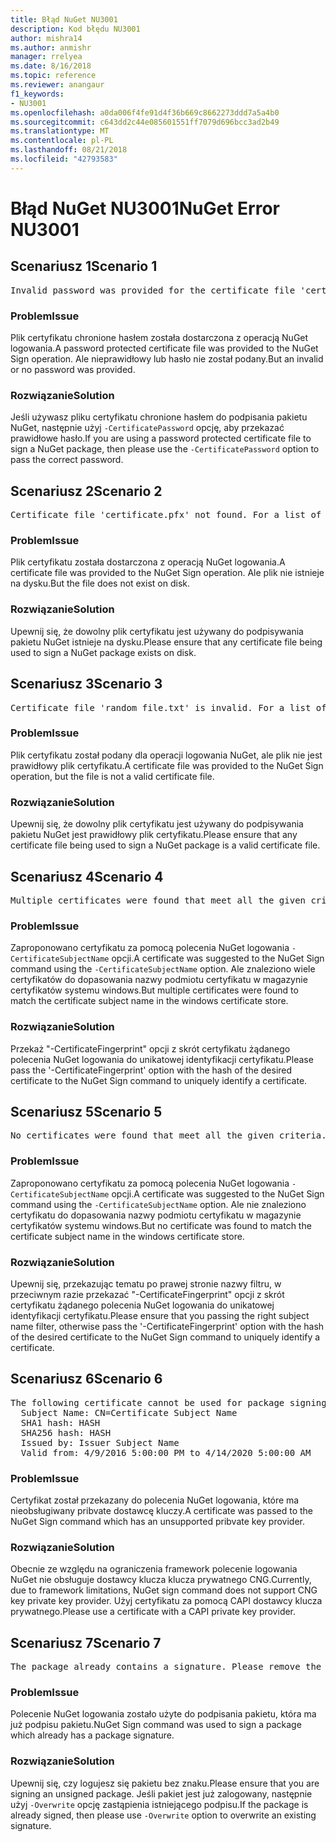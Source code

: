 ```yaml
---
title: Błąd NuGet NU3001
description: Kod błędu NU3001
author: mishra14
ms.author: anmishr
manager: rrelyea
ms.date: 8/16/2018
ms.topic: reference
ms.reviewer: anangaur
f1_keywords:
- NU3001
ms.openlocfilehash: a0da006f4fe91d4f36b669c8662273ddd7a5a4b0
ms.sourcegitcommit: c643dd2c44e085601551ff7079d696bcc3ad2b49
ms.translationtype: MT
ms.contentlocale: pl-PL
ms.lasthandoff: 08/21/2018
ms.locfileid: "42793583"
---
```

# <a name="nuget-error-nu3001"></a><span data-ttu-id="17f58-103">Błąd NuGet NU3001</span><span class="sxs-lookup"><span data-stu-id="17f58-103">NuGet Error NU3001</span></span>

## <a name="scenario-1"></a><span data-ttu-id="17f58-104">Scenariusz 1</span><span class="sxs-lookup"><span data-stu-id="17f58-104">Scenario 1</span></span>

<pre>Invalid password was provided for the certificate file 'certificate.pfx'. Please provide a valid password using the '-CertificatePassword' option.</pre>

### <a name="issue"></a><span data-ttu-id="17f58-105">Problem</span><span class="sxs-lookup"><span data-stu-id="17f58-105">Issue</span></span>

<span data-ttu-id="17f58-106">Plik certyfikatu chronione hasłem została dostarczona z operacją NuGet logowania.</span><span class="sxs-lookup"><span data-stu-id="17f58-106">A password protected certificate file was provided to the NuGet Sign operation.</span></span> <span data-ttu-id="17f58-107">Ale nieprawidłowy lub hasło nie został podany.</span><span class="sxs-lookup"><span data-stu-id="17f58-107">But an invalid or no password was provided.</span></span>


### <a name="solution"></a><span data-ttu-id="17f58-108">Rozwiązanie</span><span class="sxs-lookup"><span data-stu-id="17f58-108">Solution</span></span>

<span data-ttu-id="17f58-109">Jeśli używasz pliku certyfikatu chronione hasłem do podpisania pakietu NuGet, następnie użyj `-CertificatePassword` opcję, aby przekazać prawidłowe hasło.</span><span class="sxs-lookup"><span data-stu-id="17f58-109">If you are using a password protected certificate file to sign a NuGet package, then please use the `-CertificatePassword` option to pass the correct password.</span></span>



## <a name="scenario-2"></a><span data-ttu-id="17f58-110">Scenariusz 2</span><span class="sxs-lookup"><span data-stu-id="17f58-110">Scenario 2</span></span>

<pre>Certificate file 'certificate.pfx' not found. For a list of accepted ways to provide a certificate, please visit https://docs.nuget.org/docs/reference/command-line-reference.</pre>

### <a name="issue"></a><span data-ttu-id="17f58-111">Problem</span><span class="sxs-lookup"><span data-stu-id="17f58-111">Issue</span></span>

<span data-ttu-id="17f58-112">Plik certyfikatu została dostarczona z operacją NuGet logowania.</span><span class="sxs-lookup"><span data-stu-id="17f58-112">A certificate file was provided to the NuGet Sign operation.</span></span> <span data-ttu-id="17f58-113">Ale plik nie istnieje na dysku.</span><span class="sxs-lookup"><span data-stu-id="17f58-113">But the file does not exist on disk.</span></span>


### <a name="solution"></a><span data-ttu-id="17f58-114">Rozwiązanie</span><span class="sxs-lookup"><span data-stu-id="17f58-114">Solution</span></span>

<span data-ttu-id="17f58-115">Upewnij się, że dowolny plik certyfikatu jest używany do podpisywania pakietu NuGet istnieje na dysku.</span><span class="sxs-lookup"><span data-stu-id="17f58-115">Please ensure that any certificate file being used to sign a NuGet package exists on disk.</span></span>



## <a name="scenario-3"></a><span data-ttu-id="17f58-116">Scenariusz 3</span><span class="sxs-lookup"><span data-stu-id="17f58-116">Scenario 3</span></span>

<pre>Certificate file 'random_file.txt' is invalid. For a list of accepted ways to provide a certificate, please visit https://docs.nuget.org/docs/reference/command-line-reference.</pre>

### <a name="issue"></a><span data-ttu-id="17f58-117">Problem</span><span class="sxs-lookup"><span data-stu-id="17f58-117">Issue</span></span>

<span data-ttu-id="17f58-118">Plik certyfikatu został podany dla operacji logowania NuGet, ale plik nie jest prawidłowy plik certyfikatu.</span><span class="sxs-lookup"><span data-stu-id="17f58-118">A certificate file was provided to the NuGet Sign operation, but the file is not a valid certificate file.</span></span>


### <a name="solution"></a><span data-ttu-id="17f58-119">Rozwiązanie</span><span class="sxs-lookup"><span data-stu-id="17f58-119">Solution</span></span>

<span data-ttu-id="17f58-120">Upewnij się, że dowolny plik certyfikatu jest używany do podpisywania pakietu NuGet jest prawidłowy plik certyfikatu.</span><span class="sxs-lookup"><span data-stu-id="17f58-120">Please ensure that any certificate file being used to sign a NuGet package is a valid certificate file.</span></span>



## <a name="scenario-4"></a><span data-ttu-id="17f58-121">Scenariusz 4</span><span class="sxs-lookup"><span data-stu-id="17f58-121">Scenario 4</span></span>

<pre>Multiple certificates were found that meet all the given criteria. Use the '-CertificateFingerprint' option with the hash of the desired certificate.</pre>

### <a name="issue"></a><span data-ttu-id="17f58-122">Problem</span><span class="sxs-lookup"><span data-stu-id="17f58-122">Issue</span></span>

<span data-ttu-id="17f58-123">Zaproponowano certyfikatu za pomocą polecenia NuGet logowania `-CertificateSubjectName` opcji.</span><span class="sxs-lookup"><span data-stu-id="17f58-123">A certificate was suggested to the NuGet Sign command using the `-CertificateSubjectName` option.</span></span> <span data-ttu-id="17f58-124">Ale znaleziono wiele certyfikatów do dopasowania nazwy podmiotu certyfikatu w magazynie certyfikatów systemu windows.</span><span class="sxs-lookup"><span data-stu-id="17f58-124">But multiple certificates were found to match the certificate subject name in the windows certificate store.</span></span>


### <a name="solution"></a><span data-ttu-id="17f58-125">Rozwiązanie</span><span class="sxs-lookup"><span data-stu-id="17f58-125">Solution</span></span>

<span data-ttu-id="17f58-126">Przekaż "-CertificateFingerprint" opcji z skrót certyfikatu żądanego polecenia NuGet logowania do unikatowej identyfikacji certyfikatu.</span><span class="sxs-lookup"><span data-stu-id="17f58-126">Please pass the '-CertificateFingerprint' option with the hash of the desired certificate to the NuGet Sign command to uniquely identify a certificate.</span></span>



## <a name="scenario-5"></a><span data-ttu-id="17f58-127">Scenariusz 5</span><span class="sxs-lookup"><span data-stu-id="17f58-127">Scenario 5</span></span>

<pre>No certificates were found that meet all the given criteria. For a list of accepted ways to provide a certificate, please visit https://docs.nuget.org/docs/reference/command-line-reference.</pre>

### <a name="issue"></a><span data-ttu-id="17f58-128">Problem</span><span class="sxs-lookup"><span data-stu-id="17f58-128">Issue</span></span>

<span data-ttu-id="17f58-129">Zaproponowano certyfikatu za pomocą polecenia NuGet logowania `-CertificateSubjectName` opcji.</span><span class="sxs-lookup"><span data-stu-id="17f58-129">A certificate was suggested to the NuGet Sign command using the `-CertificateSubjectName` option.</span></span> <span data-ttu-id="17f58-130">Ale nie znaleziono certyfikatu do dopasowania nazwy podmiotu certyfikatu w magazynie certyfikatów systemu windows.</span><span class="sxs-lookup"><span data-stu-id="17f58-130">But no certificate was found to match the certificate subject name in the windows certificate store.</span></span>


### <a name="solution"></a><span data-ttu-id="17f58-131">Rozwiązanie</span><span class="sxs-lookup"><span data-stu-id="17f58-131">Solution</span></span>

<span data-ttu-id="17f58-132">Upewnij się, przekazując tematu po prawej stronie nazwy filtru, w przeciwnym razie przekazać "-CertificateFingerprint" opcji z skrót certyfikatu żądanego polecenia NuGet logowania do unikatowej identyfikacji certyfikatu.</span><span class="sxs-lookup"><span data-stu-id="17f58-132">Please ensure that you passing the right subject name filter, otherwise pass the '-CertificateFingerprint' option with the hash of the desired certificate to the NuGet Sign command to uniquely identify a certificate.</span></span>



## <a name="scenario-6"></a><span data-ttu-id="17f58-133">Scenariusz 6</span><span class="sxs-lookup"><span data-stu-id="17f58-133">Scenario 6</span></span>

<pre>The following certificate cannot be used for package signing as the private key provider is unsupported:
  Subject Name: CN=Certificate Subject Name
  SHA1 hash: HASH
  SHA256 hash: HASH
  Issued by: Issuer Subject Name
  Valid from: 4/9/2016 5:00:00 PM to 4/14/2020 5:00:00 AM</pre>

### <a name="issue"></a><span data-ttu-id="17f58-134">Problem</span><span class="sxs-lookup"><span data-stu-id="17f58-134">Issue</span></span>

<span data-ttu-id="17f58-135">Certyfikat został przekazany do polecenia NuGet logowania, które ma nieobsługiwany pribvate dostawcę kluczy.</span><span class="sxs-lookup"><span data-stu-id="17f58-135">A certificate was passed to the NuGet Sign command which has an unsupported pribvate key provider.</span></span> 


### <a name="solution"></a><span data-ttu-id="17f58-136">Rozwiązanie</span><span class="sxs-lookup"><span data-stu-id="17f58-136">Solution</span></span>

<span data-ttu-id="17f58-137">Obecnie ze względu na ograniczenia framework polecenie logowania NuGet nie obsługuje dostawcy klucza klucza prywatnego CNG.</span><span class="sxs-lookup"><span data-stu-id="17f58-137">Currently, due to framework limitations, NuGet sign command does not support CNG key private key provider.</span></span> <span data-ttu-id="17f58-138">Użyj certyfikatu za pomocą CAPI dostawcy klucza prywatnego.</span><span class="sxs-lookup"><span data-stu-id="17f58-138">Please use a certificate with a CAPI private key provider.</span></span>



## <a name="scenario-7"></a><span data-ttu-id="17f58-139">Scenariusz 7</span><span class="sxs-lookup"><span data-stu-id="17f58-139">Scenario 7</span></span>

<pre>The package already contains a signature. Please remove the existing signature before adding a new signature.</pre>

### <a name="issue"></a><span data-ttu-id="17f58-140">Problem</span><span class="sxs-lookup"><span data-stu-id="17f58-140">Issue</span></span>

<span data-ttu-id="17f58-141">Polecenie NuGet logowania zostało użyte do podpisania pakietu, która ma już podpisu pakietu.</span><span class="sxs-lookup"><span data-stu-id="17f58-141">NuGet Sign command was used to sign a package which already has a package signature.</span></span>


### <a name="solution"></a><span data-ttu-id="17f58-142">Rozwiązanie</span><span class="sxs-lookup"><span data-stu-id="17f58-142">Solution</span></span>

<span data-ttu-id="17f58-143">Upewnij się, czy logujesz się pakietu bez znaku.</span><span class="sxs-lookup"><span data-stu-id="17f58-143">Please ensure that you are signing an unsigned package.</span></span> <span data-ttu-id="17f58-144">Jeśli pakiet jest już zalogowany, następnie użyj `-Overwrite` opcję zastąpienia istniejącego podpisu.</span><span class="sxs-lookup"><span data-stu-id="17f58-144">If the package is already signed, then please use `-Overwrite` option to overwrite an existing signature.</span></span>


